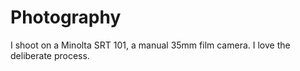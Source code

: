 # Photography

I shoot on a Minolta SRT 101, a manual 35mm film camera.
I love the deliberate process.
